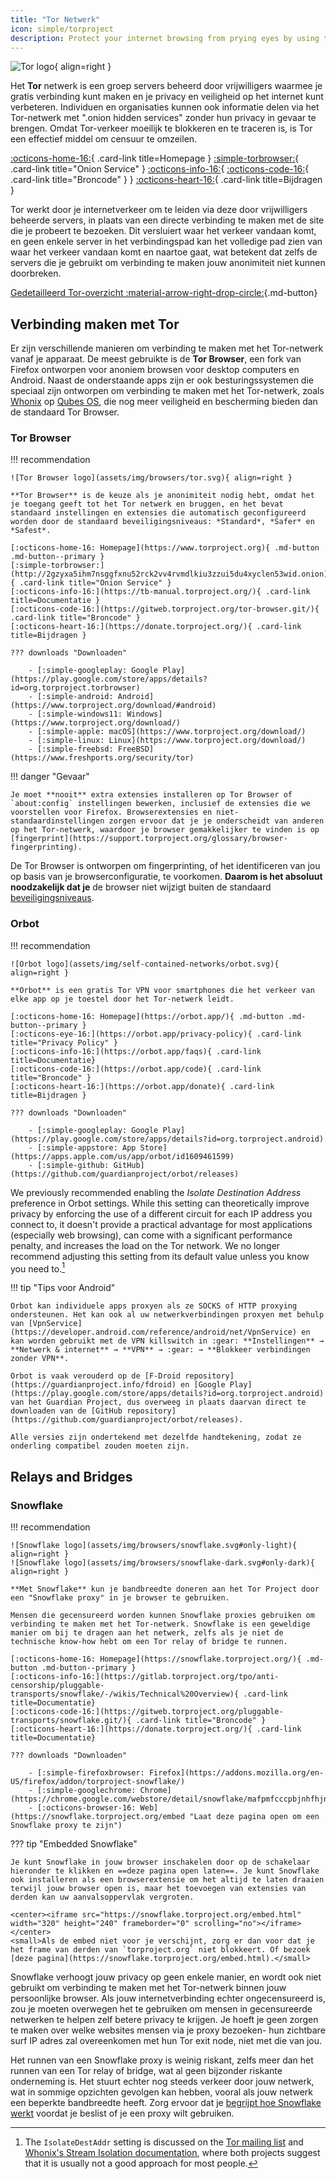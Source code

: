```yaml
---
title: "Tor Netwerk"
icon: simple/torproject
description: Protect your internet browsing from prying eyes by using the Tor network, a secure network which circumvents censorship.
---
```


![Tor logo](assets/img/self-contained-networks/tor.svg){ align=right }

Het **Tor** netwerk is een groep servers beheerd door vrijwilligers waarmee je gratis verbinding kunt maken en je privacy en veiligheid op het internet kunt verbeteren. Individuen en organisaties kunnen ook informatie delen via het Tor-netwerk met ".onion hidden services" zonder hun privacy in gevaar te brengen. Omdat Tor-verkeer moeilijk te blokkeren en te traceren is, is Tor een effectief middel om censuur te omzeilen.

[:octicons-home-16:](https://www.torproject.org){ .card-link title=Homepage }
[:simple-torbrowser:](http://2gzyxa5ihm7nsggfxnu52rck2vv4rvmdlkiu3zzui5du4xyclen53wid.onion){ .card-link title="Onion Service" }
[:octicons-info-16:](https://tb-manual.torproject.org/){ [:octicons-code-16:](https://gitweb.torproject.org/tor.git){ .card-link title="Broncode" } } [:octicons-heart-16:](https://donate.torproject.org/){ .card-link title=Bijdragen }

Tor werkt door je internetverkeer om te leiden via deze door vrijwilligers beheerde servers, in plaats van een directe verbinding te maken met de site die je probeert te bezoeken. Dit versluiert waar het verkeer vandaan komt, en geen enkele server in het verbindingspad kan het volledige pad zien van waar het verkeer vandaan komt en naartoe gaat, wat betekent dat zelfs de servers die je gebruikt om verbinding te maken jouw anonimiteit niet kunnen doorbreken.

[Gedetailleerd Tor-overzicht :material-arrow-right-drop-circle:](advanced/tor-overview.md ""){.md-button}

## Verbinding maken met Tor

Er zijn verschillende manieren om verbinding te maken met het Tor-netwerk vanaf je apparaat. De meest gebruikte is de **Tor Browser**, een fork van Firefox ontworpen voor anoniem browsen voor desktop computers en Android. Naast de onderstaande apps zijn er ook besturingssystemen die speciaal zijn ontworpen om verbinding te maken met het Tor-netwerk, zoals [Whonix](desktop.md#whonix) op [Qubes OS](desktop.md#qubes-os), die nog meer veiligheid en bescherming bieden dan de standaard Tor Browser.

### Tor Browser

!!! recommendation

    ![Tor Browser logo](assets/img/browsers/tor.svg){ align=right }
    
    **Tor Browser** is de keuze als je anonimiteit nodig hebt, omdat het je toegang geeft tot het Tor netwerk en bruggen, en het bevat standaard instellingen en extensies die automatisch geconfigureerd worden door de standaard beveiligingsniveaus: *Standard*, *Safer* en *Safest*.
    
    [:octicons-home-16: Homepage](https://www.torproject.org){ .md-button .md-button--primary }
    [:simple-torbrowser:](http://2gzyxa5ihm7nsggfxnu52rck2vv4rvmdlkiu3zzui5du4xyclen53wid.onion){ .card-link title="Onion Service" }
    [:octicons-info-16:](https://tb-manual.torproject.org/){ .card-link title=Documentatie }
    [:octicons-code-16:](https://gitweb.torproject.org/tor-browser.git/){ .card-link title="Broncode" }
    [:octicons-heart-16:](https://donate.torproject.org/){ .card-link title=Bijdragen }
    
    ??? downloads "Downloaden"
    
        - [:simple-googleplay: Google Play](https://play.google.com/store/apps/details?id=org.torproject.torbrowser)
        - [:simple-android: Android](https://www.torproject.org/download/#android)
        - [:simple-windows11: Windows](https://www.torproject.org/download/)
        - [:simple-apple: macOS](https://www.torproject.org/download/)
        - [:simple-linux: Linux](https://www.torproject.org/download/)
        - [:simple-freebsd: FreeBSD](https://www.freshports.org/security/tor)

!!! danger "Gevaar"

    Je moet **nooit** extra extensies installeren op Tor Browser of `about:config` instellingen bewerken, inclusief de extensies die we voorstellen voor Firefox. Browserextensies en niet-standaardinstellingen zorgen ervoor dat je je onderscheidt van anderen op het Tor-netwerk, waardoor je browser gemakkelijker te vinden is op [fingerprint](https://support.torproject.org/glossary/browser-fingerprinting).

De Tor Browser is ontworpen om fingerprinting, of het identificeren van jou op basis van je browserconfiguratie, te voorkomen. **Daarom is het absoluut noodzakelijk dat je** de browser niet wijzigt buiten de standaard [beveiligingsniveaus](https://tb-manual.torproject.org/security-settings/).

### Orbot

!!! recommendation

    ![Orbot logo](assets/img/self-contained-networks/orbot.svg){ align=right }
    
    **Orbot** is een gratis Tor VPN voor smartphones die het verkeer van elke app op je toestel door het Tor-netwerk leidt.
    
    [:octicons-home-16: Homepage](https://orbot.app/){ .md-button .md-button--primary }
    [:octicons-eye-16:](https://orbot.app/privacy-policy){ .card-link title="Privacy Policy" }
    [:octicons-info-16:](https://orbot.app/faqs){ .card-link title=Documentatie}
    [:octicons-code-16:](https://orbot.app/code){ .card-link title="Broncode" }
    [:octicons-heart-16:](https://orbot.app/donate){ .card-link title=Bijdragen }
    
    ??? downloads "Downloaden"
    
        - [:simple-googleplay: Google Play](https://play.google.com/store/apps/details?id=org.torproject.android)
        - [:simple-appstore: App Store](https://apps.apple.com/us/app/orbot/id1609461599)
        - [:simple-github: GitHub](https://github.com/guardianproject/orbot/releases)

We previously recommended enabling the *Isolate Destination Address* preference in Orbot settings. While this setting can theoretically improve privacy by enforcing the use of a different circuit for each IP address you connect to, it doesn't provide a practical advantage for most applications (especially web browsing), can come with a significant performance penalty, and increases the load on the Tor network. We no longer recommend adjusting this setting from its default value unless you know you need to.[^1]

!!! tip "Tips voor Android"

    Orbot kan individuele apps proxyen als ze SOCKS of HTTP proxying ondersteunen. Het kan ook al uw netwerkverbindingen proxyen met behulp van [VpnService](https://developer.android.com/reference/android/net/VpnService) en kan worden gebruikt met de VPN killswitch in :gear: **Instellingen** → **Netwerk & internet** → **VPN** → :gear: → **Blokkeer verbindingen zonder VPN**.
    
    Orbot is vaak verouderd op de [F-Droid repository](https://guardianproject.info/fdroid) en [Google Play](https://play.google.com/store/apps/details?id=org.torproject.android) van het Guardian Project, dus overweeg in plaats daarvan direct te downloaden van de [GitHub repository](https://github.com/guardianproject/orbot/releases).
    
    Alle versies zijn ondertekend met dezelfde handtekening, zodat ze onderling compatibel zouden moeten zijn.

## Relays and Bridges

### Snowflake

!!! recommendation

    ![Snowflake logo](assets/img/browsers/snowflake.svg#only-light){ align=right }
    ![Snowflake logo](assets/img/browsers/snowflake-dark.svg#only-dark){ align=right }
    
    **Met Snowflake** kun je bandbreedte doneren aan het Tor Project door een "Snowflake proxy" in je browser te gebruiken.
    
    Mensen die gecensureerd worden kunnen Snowflake proxies gebruiken om verbinding te maken met het Tor-netwerk. Snowflake is een geweldige manier om bij te dragen aan het netwerk, zelfs als je niet de technische know-how hebt om een Tor relay of bridge te runnen.
    
    [:octicons-home-16: Homepage](https://snowflake.torproject.org/){ .md-button .md-button--primary }
    [:octicons-info-16:](https://gitlab.torproject.org/tpo/anti-censorship/pluggable-transports/snowflake/-/wikis/Technical%20Overview){ .card-link title=Documentatie}
    [:octicons-code-16:](https://gitweb.torproject.org/pluggable-transports/snowflake.git/){ .card-link title="Broncode" }
    [:octicons-heart-16:](https://donate.torproject.org/){ .card-link title=Documentatie}
    
    ??? downloads "Downloaden"
    
        - [:simple-firefoxbrowser: Firefox](https://addons.mozilla.org/en-US/firefox/addon/torproject-snowflake/)
        - [:simple-googlechrome: Chrome](https://chrome.google.com/webstore/detail/snowflake/mafpmfcccpbjnhfhjnllmmalhifmlcie)
        - [:octicons-browser-16: Web](https://snowflake.torproject.org/embed "Laat deze pagina open om een Snowflake proxy te zijn")

??? tip "Embedded Snowflake"

    Je kunt Snowflake in jouw browser inschakelen door op de schakelaar hieronder te klikken en ==deze pagina open laten==. Je kunt Snowflake ook installeren als een browserextensie om het altijd te laten draaien terwijl jouw browser open is, maar het toevoegen van extensies van derden kan uw aanvalsoppervlak vergroten.
    
    <center><iframe src="https://snowflake.torproject.org/embed.html" width="320" height="240" frameborder="0" scrolling="no"></iframe></center>
    <small>Als de embed niet voor je verschijnt, zorg er dan voor dat je het frame van derden van `torproject.org` niet blokkeert. Of bezoek [deze pagina](https://snowflake.torproject.org/embed.html).</small>

Snowflake verhoogt jouw privacy op geen enkele manier, en wordt ook niet gebruikt om verbinding te maken met het Tor-netwerk binnen jouw persoonlijke browser. Als jouw internetverbinding echter ongecensureerd is, zou je moeten overwegen het te gebruiken om mensen in gecensureerde netwerken te helpen zelf betere privacy te krijgen. Je hoeft je geen zorgen te maken over welke websites mensen via je proxy bezoeken- hun zichtbare surf IP adres zal overeenkomen met hun Tor exit node, niet met die van jou.

Het runnen van een Snowflake proxy is weinig riskant, zelfs meer dan het runnen van een Tor relay of bridge, wat al geen bijzonder riskante onderneming is. Het stuurt echter nog steeds verkeer door jouw netwerk, wat in sommige opzichten gevolgen kan hebben, vooral als jouw netwerk een beperkte bandbreedte heeft. Zorg ervoor dat je [begrijpt hoe Snowflake werkt](https://gitlab.torproject.org/tpo/anti-censorship/pluggable-transports/snowflake/-/wikis/home) voordat je beslist of je een proxy wilt gebruiken.

[^1]: The `IsolateDestAddr` setting is discussed on the [Tor mailing list](https://lists.torproject.org/pipermail/tor-talk/2012-May/024403.html) and [Whonix's Stream Isolation documentation](https://www.whonix.org/wiki/Stream_Isolation), where both projects suggest that it is usually not a good approach for most people.
